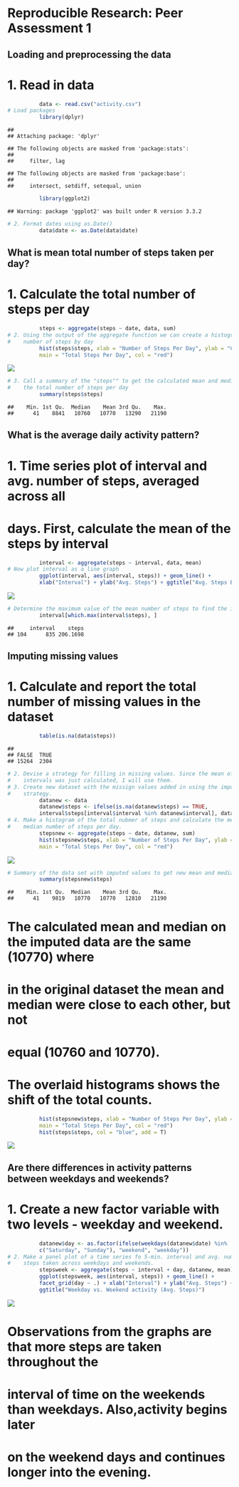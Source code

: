 # Reproducible Research: Peer Assessment 1

## Loading and preprocessing the data
# 1. Read in data 

```r
          data <- read.csv("activity.csv")
# Load packages
          library(dplyr)
```

```
## 
## Attaching package: 'dplyr'
```

```
## The following objects are masked from 'package:stats':
## 
##     filter, lag
```

```
## The following objects are masked from 'package:base':
## 
##     intersect, setdiff, setequal, union
```

```r
          library(ggplot2)
```

```
## Warning: package 'ggplot2' was built under R version 3.3.2
```

```r
# 2. Format dates using as.Date()
          data$date <- as.Date(data$date)
```

## What is mean total number of steps taken per day?
# 1. Calculate the total number of steps per day

```r
          steps <- aggregate(steps ~ date, data, sum)
# 2. Using the output of the aggregate function we can create a histogram of total
#    number of steps by day
          hist(steps$steps, xlab = "Number of Steps Per Day", ylab = "Count",
          main = "Total Steps Per Day", col = "red")
```

![](PA1_template_files/figure-html/totsteps-1.png)<!-- -->

```r
# 3. Call a summary of the "steps"" to get the calculated mean and median of
#    the total number of steps per day
          summary(steps$steps)
```

```
##    Min. 1st Qu.  Median    Mean 3rd Qu.    Max. 
##      41    8841   10760   10770   13290   21190
```

## What is the average daily activity pattern?
# 1. Time series plot of interval and avg. number of steps, averaged across all
#    days. First, calculate the mean of the steps by interval

```r
          interval <- aggregate(steps ~ interval, data, mean)
# Now plot interval as a line graph
          ggplot(interval, aes(interval, steps)) + geom_line() + 
          xlab("Interval") + ylab("Avg. Steps") + ggtitle("Avg. Steps By Interval")  
```

![](PA1_template_files/figure-html/interval-1.png)<!-- -->

```r
# Determine the maximum value of the mean number of steps to find the interval
          interval[which.max(interval$steps), ]
```

```
##     interval    steps
## 104      835 206.1698
```

## Imputing missing values
# 1. Calculate and report the total number of missing values in the dataset

```r
          table(is.na(data$steps))
```

```
## 
## FALSE  TRUE 
## 15264  2304
```

```r
# 2. Devise a strategy for filling in missing values. Since the mean of the
#    intervals was just calculated, I will use them.
# 3. Create new dataset with the missign values added in using the imputing
#    strategy.
          datanew <- data
          datanew$steps <- ifelse(is.na(datanew$steps) == TRUE, 
          interval$steps[interval$interval %in% datanew$interval], datanew$steps)
# 4. Make a histogram of the total nubmer of steps and calculate the mean and
#    median number of steps per day.
          stepsnew <- aggregate(steps ~ date, datanew, sum)
          hist(stepsnew$steps, xlab = "Number of Steps Per Day", ylab = "Count",
          main = "Total Steps Per Day", col = "red")
```

![](PA1_template_files/figure-html/missing-1.png)<!-- -->

```r
# Summary of the data set with imputed values to get new mean and median
          summary(stepsnew$steps)
```

```
##    Min. 1st Qu.  Median    Mean 3rd Qu.    Max. 
##      41    9819   10770   10770   12810   21190
```
# The calculated mean and median on the imputed data are the same (10770) where
# in the original dataset the mean and median were close to each other, but not
# equal (10760 and 10770).
# The overlaid histograms shows the shift of the total counts. 

```r
          hist(stepsnew$steps, xlab = "Number of Steps Per Day", ylab = "Count",
          main = "Total Steps Per Day", col = "red")
          hist(steps$steps, col = "blue", add = T)
```

![](PA1_template_files/figure-html/histcombo-1.png)<!-- -->

## Are there differences in activity patterns between weekdays and weekends?
# 1. Create a new factor variable with two levels - weekday and weekend.

```r
          datanew$day <- as.factor(ifelse(weekdays(datanew$date) %in%
          c("Saturday", "Sunday"), "weekend", "weekday"))
# 2. Make a panel plot of a time series fo 5-min. interval and avg. number of
#    steps taken across weekdays and weekends.
          stepsweek <- aggregate(steps ~ interval + day, datanew, mean)
          ggplot(stepsweek, aes(interval, steps)) + geom_line() +
          facet_grid(day ~ .) + xlab("Interval") + ylab("Avg. Steps") +
          ggtitle("Weekday vs. Weekend activity (Avg. Steps)")
```

![](PA1_template_files/figure-html/weekday-1.png)<!-- -->
# Observations from the graphs are that more steps are taken throughout the
# interval of time on the weekends than weekdays. Also,activity begins later
# on the weekend days and continues longer into the evening.
